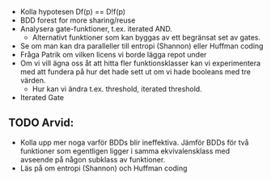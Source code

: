 
- Kolla hypotesen Df(p) == D!f(p)
- BDD forest for more sharing/reuse
- Analysera gate-funktioner, t.ex. iterated AND.
	- Alternativt funktioner som kan byggas av ett begränsat set av gates.
- Se om man kan dra paralleller till entropi (Shannon) eller Huffman coding
- Fråga Patrik om vilken licens vi borde lägga repot under
-  Om vi vill ägna oss åt att hitta fler funktionsklasser kan vi experimentera med att fundera på hur det hade sett ut om vi hade booleans med tre värden.
	- Hur kan vi ändra t.ex. threshold, iterated threshold.
- Iterated Gate

## TODO Arvid:

- Kolla upp mer noga varför BDDs blir ineffektiva. Jämför BDDs för två funktioner som egentligen ligger i samma ekvivalensklass med avseende på någon subklass av funktioner.
- Läs på om entropi (Shannon) och Huffman coding